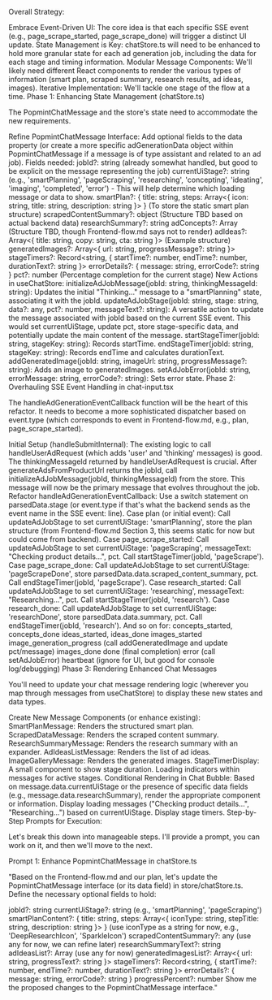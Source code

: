 Overall Strategy:

Embrace Event-Driven UI: The core idea is that each specific SSE event (e.g., page_scrape_started, page_scrape_done) will trigger a distinct UI update.
State Management is Key: chatStore.ts will need to be enhanced to hold more granular state for each ad generation job, including the data for each stage and timing information.
Modular Message Components: We'll likely need different React components to render the various types of information (smart plan, scraped summary, research results, ad ideas, images).
Iterative Implementation: We'll tackle one stage of the flow at a time.
Phase 1: Enhancing State Management (chatStore.ts)

The PopmintChatMessage and the store's state need to accommodate the new requirements.

Refine PopmintChatMessage Interface:
Add optional fields to the data property (or create a more specific adGenerationData object within PopmintChatMessage if a message is of type assistant and related to an ad job).
Fields needed:
jobId?: string (already somewhat handled, but good to be explicit on the message representing the job)
currentUiStage?: string (e.g., 'smartPlanning', 'pageScraping', 'researching', 'concepting', 'ideating', 'imaging', 'completed', 'error') - This will help determine which loading message or data to show.
smartPlan?: { title: string, steps: Array<{ icon: string, title: string, description: string }> } (To store the static smart plan structure)
scrapedContentSummary?: object (Structure TBD based on actual backend data)
researchSummary?: string
adConcepts?: Array<any> (Structure TBD, though Frontend-flow.md says not to render)
adIdeas?: Array<{ title: string, copy: string, cta: string }> (Example structure)
generatedImages?: Array<{ url: string, progressMessage?: string }>
stageTimers?: Record<string, { startTime?: number, endTime?: number, durationText?: string }>
errorDetails?: { message: string, errorCode?: string }
pct?: number (Percentage completion for the current stage)
New Actions in useChatStore:
initializeAdJobMessage(jobId: string, thinkingMessageId: string): Updates the initial "Thinking..." message to a "smartPlanning" state, associating it with the jobId.
updateAdJobStage(jobId: string, stage: string, data?: any, pct?: number, messageText?: string): A versatile action to update the message associated with jobId based on the current SSE event. This would set currentUiStage, update pct, store stage-specific data, and potentially update the main content of the message.
startStageTimer(jobId: string, stageKey: string): Records startTime.
endStageTimer(jobId: string, stageKey: string): Records endTime and calculates durationText.
addGeneratedImage(jobId: string, imageUrl: string, progressMessage?: string): Adds an image to generatedImages.
setAdJobError(jobId: string, errorMessage: string, errorCode?: string): Sets error state.
Phase 2: Overhauling SSE Event Handling in chat-input.tsx

The handleAdGenerationEventCallback function will be the heart of this refactor. It needs to become a more sophisticated dispatcher based on event.type (which corresponds to event in Frontend-flow.md, e.g., plan, page_scrape_started).

Initial Setup (handleSubmitInternal):
The existing logic to call handleUserAdRequest (which adds 'user' and 'thinking' messages) is good.
The thinkingMessageId returned by handleUserAdRequest is crucial.
After generateAdsFromProductUrl returns the jobId, call initializeAdJobMessage(jobId, thinkingMessageId) from the store. This message will now be the primary message that evolves throughout the job.
Refactor handleAdGenerationEventCallback:
Use a switch statement on parsedData.stage (or event.type if that's what the backend sends as the event name in the SSE event: line).
Case plan (or initial event):
Call updateAdJobStage to set currentUiStage: 'smartPlanning', store the plan structure (from Frontend-flow.md Section 3, this seems static for now but could come from backend).
Case page_scrape_started:
Call updateAdJobStage to set currentUiStage: 'pageScraping', messageText: "Checking product details...", pct.
Call startStageTimer(jobId, 'pageScrape').
Case page_scrape_done:
Call updateAdJobStage to set currentUiStage: 'pageScrapeDone', store parsedData.data.scraped_content_summary, pct.
Call endStageTimer(jobId, 'pageScrape').
Case research_started:
Call updateAdJobStage to set currentUiStage: 'researching', messageText: "Researching...", pct.
Call startStageTimer(jobId, 'research').
Case research_done:
Call updateAdJobStage to set currentUiStage: 'researchDone', store parsedData.data.summary, pct.
Call endStageTimer(jobId, 'research').
And so on for:
concepts_started, concepts_done
ideas_started, ideas_done
images_started
image_generation_progress (call addGeneratedImage and update pct/message)
images_done
done (final completion)
error (call setAdJobError)
heartbeat (ignore for UI, but good for console log/debugging)
Phase 3: Rendering Enhanced Chat Messages

You'll need to update your chat message rendering logic (wherever you map through messages from useChatStore) to display these new states and data types.

Create New Message Components (or enhance existing):
SmartPlanMessage: Renders the structured smart plan.
ScrapedDataMessage: Renders the scraped content summary.
ResearchSummaryMessage: Renders the research summary with an expander.
AdIdeasListMessage: Renders the list of ad ideas.
ImageGalleryMessage: Renders the generated images.
StageTimerDisplay: A small component to show stage duration.
Loading indicators within messages for active stages.
Conditional Rendering in Chat Bubble:
Based on message.data.currentUiStage or the presence of specific data fields (e.g., message.data.researchSummary), render the appropriate component or information.
Display loading messages ("Checking product details...", "Researching...") based on currentUiStage.
Display stage timers.
Step-by-Step Prompts for Execution:

Let's break this down into manageable steps. I'll provide a prompt, you can work on it, and then we'll move to the next.

Prompt 1: Enhance PopmintChatMessage in chatStore.ts

"Based on the Frontend-flow.md and our plan, let's update the PopmintChatMessage interface (or its data field) in store/chatStore.ts. Define the necessary optional fields to hold:

jobId?: string
currentUiStage?: string (e.g., 'smartPlanning', 'pageScraping')
smartPlanContent?: { title: string, steps: Array<{ iconType: string, stepTitle: string, description: string }> } (use iconType as a string for now, e.g., 'DeepResearchIcon', 'SparkleIcon')
scrapedContentSummary?: any (use any for now, we can refine later)
researchSummaryText?: string
adIdeasList?: Array<any> (use any for now)
generatedImagesList?: Array<{ url: string, progressText?: string }>
stageTimers?: Record<string, { startTime?: number, endTime?: number, durationText?: string }>
errorDetails?: { message: string, errorCode?: string }
progressPercent?: number
Show me the proposed changes to the PopmintChatMessage interface."